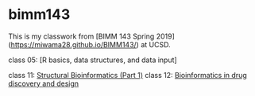 # bimm143

This is my classwork from [BIMM 143 Spring 2019] (https://miwama28.github.io/BIMM143/) at UCSD.

class 05: [R basics, data structures, and data input]

class 11: [Structural Bioinformatics (Part 1)](https://github.com/miwama28/BIMM143/blob/master/class11.md)
class 12: [Bioinformatics in drug discovery and design](https://github.com/miwama28/BIMM143/blob/master/class12.md)

